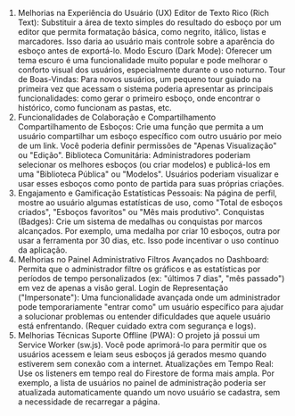 1. Melhorias na Experiência do Usuário (UX)
Editor de Texto Rico (Rich Text): Substituir a área de texto simples do resultado do esboço por um editor que permita formatação básica, como negrito, itálico, listas e marcadores. Isso daria ao usuário mais controle sobre a aparência do esboço antes de exportá-lo.
Modo Escuro (Dark Mode): Oferecer um tema escuro é uma funcionalidade muito popular e pode melhorar o conforto visual dos usuários, especialmente durante o uso noturno.
Tour de Boas-Vindas: Para novos usuários, um pequeno tour guiado na primeira vez que acessam o sistema poderia apresentar as principais funcionalidades: como gerar o primeiro esboço, onde encontrar o histórico, como funcionam as pastas, etc.
2. Funcionalidades de Colaboração e Compartilhamento
Compartilhamento de Esboços: Crie uma função que permita a um usuário compartilhar um esboço específico com outro usuário por meio de um link. Você poderia definir permissões de "Apenas Visualização" ou "Edição".
Biblioteca Comunitária: Administradores poderiam selecionar os melhores esboços (ou criar modelos) e publicá-los em uma "Biblioteca Pública" ou "Modelos". Usuários poderiam visualizar e usar esses esboços como ponto de partida para suas próprias criações.
3. Engajamento e Gamificação
Estatísticas Pessoais: Na página de perfil, mostre ao usuário algumas estatísticas de uso, como "Total de esboços criados", "Esboços favoritos" ou "Mês mais produtivo".
Conquistas (Badges): Crie um sistema de medalhas ou conquistas por marcos alcançados. Por exemplo, uma medalha por criar 10 esboços, outra por usar a ferramenta por 30 dias, etc. Isso pode incentivar o uso contínuo da aplicação.
4. Melhorias no Painel Administrativo
Filtros Avançados no Dashboard: Permita que o administrador filtre os gráficos e as estatísticas por períodos de tempo personalizados (ex: "últimos 7 dias", "mês passado") em vez de apenas a visão geral.
Login de Representação ("Impersonate"): Uma funcionalidade avançada onde um administrador pode temporariamente "entrar como" um usuário específico para ajudar a solucionar problemas ou entender dificuldades que aquele usuário está enfrentando. (Requer cuidado extra com segurança e logs).
5. Melhorias Técnicas
Suporte Offline (PWA): O projeto já possui um Service Worker (sw.js). Você pode aprimorá-lo para permitir que os usuários acessem e leiam seus esboços já gerados mesmo quando estiverem sem conexão com a internet.
Atualizações em Tempo Real: Use os listeners em tempo real do Firestore de forma mais ampla. Por exemplo, a lista de usuários no painel de administração poderia ser atualizada automaticamente quando um novo usuário se cadastra, sem a necessidade de recarregar a página.